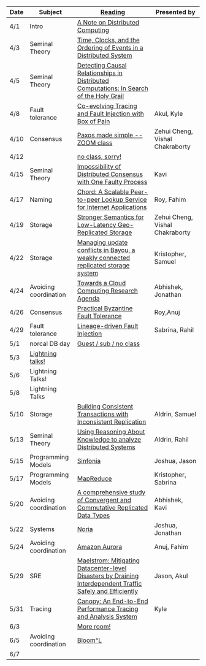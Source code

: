 |Date|Subject|<a href="Link">Reading</a>|Presented by|
|------------|-------------|-------------|------------|
|4/1|Intro|<a href="http://citeseerx.ist.psu.edu/viewdoc/summary?doi=10.1.1.41.7628">A Note on Distributed Computing</a>||
|4/3|Seminal Theory|<a href="http://amturing.acm.org/p558-lamport.pdf">Time, Clocks, and the Ordering of Events in a Distributed System</a>||
|4/5|Seminal Theory|<a href="https://www.vs.inf.ethz.ch/publ/papers/holygrail.pdf">Detecting Causal Relationships in Distributed Computations: In Search of the Holy Grail</a>||
|4/8|Fault tolerance|<a href="https://arxiv.org/abs/1903.12226">Co-evolving Tracing and Fault Injection with Box of Pain</a>|Akul, Kyle|
|4/10|Consensus|<a href="http://research.microsoft.com/en-us/um/people/lamport/pubs/paxos-simple.pdf">Paxos made simple -- ZOOM class</a>|Zehui Cheng, Vishal Chakraborty|
|4/12||<a href="https://www.youtube.com/watch?v=dQw4w9WgXcQ">no class, sorry!</a>||
|4/15|Seminal Theory|<a href="https://groups.csail.mit.edu/tds/papers/Lynch/jacm85.pdf">Impossibility of Distributed Consensus with One Faulty Process</a>|Kavi|
|4/17|Naming|<a href="https://pdos.csail.mit.edu/papers/chord:sigcomm01/chord_sigcomm.pdf">Chord: A Scalable Peer-to-peer Lookup Service for Internet Applications</a>|Roy, Fahim|
|4/19|Storage|<a href="http://www.cs.princeton.edu/~wlloyd/papers/eiger-nsdi13.pdf">Stronger Semantics for Low-Latency Geo-Replicated Storage</a>|Zehui Cheng, Vishal Chakraborty|
|4/22|Storage|<a href="http://zoo.cs.yale.edu/classes/cs422/2013/bib/terry95managing.pdf">Managing update conflicts in Bayou, a weakly connected replicated storage system</a>|Kristopher, Samuel|
|4/24|Avoiding coordination|<a href="https://www.cs.purdue.edu/homes/bb/cs590/handouts/Cornell.pdf">Towards a Cloud Computing Research Agenda</a>|Abhishek, Jonathan|
|4/26|Consensus|<a href="http://pmg.csail.mit.edu/papers/osdi99.pdf">Practical Byzantine Fault Tolerance</a>|Roy,Anuj|
|4/29|Fault tolerance|<a href="https://people.ucsc.edu/~palvaro/molly.pdf">Lineage-driven Fault Injection</a>|Sabrina, Rahil|
|5/1|norcal DB day|<a href="">Guest / sub / no class</a>||
|5/3|<a href="">Lightning talks!</a>||
|5/6|Lightning Talks!||
|5/8| Lightning Talks||
|5/10|Storage|<a href="https://syslab.cs.washington.edu/papers/tapir-tr14.pdf">Building Consistent Transactions with Inconsistent Replication</a>|Aldrin, Samuel|
|5/13|Seminal Theory|<a href="https://www.cs.cornell.edu/home/halpern/papers/UsingRAK.pdf">Using Reasoning About Knowledge to analyze Distributed Systems</a>|Aldrin, Rahil|
|5/15|Programming Models|<a href="http://www.sosp2007.org/papers/sosp064-aguilera.pdf">Sinfonia</a>|Joshua, Jason|
|5/17|Programming Models|<a href="http://static.googleusercontent.com/media/research.google.com/en//archive/mapreduce-osdi04.pdf">MapReduce</a>|Kristopher, Sabrina|
|5/20|Avoiding coordination|<a href="http://hal.upmc.fr/inria-00555588/document">A comprehensive study of Convergent and Commutative Replicated Data Types</a>|Abhishek, Kavi|
|5/22|Systems|<a href="https://www.usenix.org/conference/osdi18/presentation/gjengset">Noria</a>|Joshua, Jonathan|
|5/24|Avoiding coordination|<a href="https://dl.acm.org/citation.cfm?id=3183713.3196937">Amazon Aurora</a>|Anuj, Fahim|
|5/29|SRE|<a href="https://www.usenix.org/conference/osdi18/presentation/veeraraghavan">Maelstrom: Mitigating Datacenter-level Disasters by Draining Interdependent Traffic Safely and Efficiently</a>|Jason, Akul|
|5/31|Tracing|<a href="https://research.fb.com/publications/canopy-end-to-end-performance-tracing-at-scale/">Canopy: An End-to-End Performance Tracing and Analysis System</a>|Kyle|
|6/3||<a href="">More room!</a>||
|6/5|Avoiding coordination|<a href="http://www.neilconway.org/docs/socc2012_bloom_lattices.pdf">Bloom^L</a>||
6/7||<a href=""></a>||

